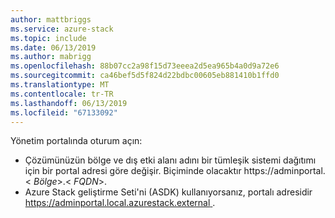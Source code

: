 ```yaml
---
author: mattbriggs
ms.service: azure-stack
ms.topic: include
ms.date: 06/13/2019
ms.author: mabrigg
ms.openlocfilehash: 88b07cc2a98f15d73eeea2d5ea965b4a0d9a72e6
ms.sourcegitcommit: ca46bef5d5f824d22bdbc00605eb881410b1ffd0
ms.translationtype: MT
ms.contentlocale: tr-TR
ms.lasthandoff: 06/13/2019
ms.locfileid: "67133092"
---
```

Yönetim portalında oturum açın:
- Çözümünüzün bölge ve dış etki alanı adını bir tümleşik sistemi dağıtımı için bir portal adresi göre değişir. Biçiminde olacaktır https://adminportal.&lt; *Bölge*&gt;.&lt; *FQDN*&gt;.
- Azure Stack geliştirme Seti'ni (ASDK) kullanıyorsanız, portalı adresidir [ https://adminportal.local.azurestack.external ](https://adminportal.local.azurestack.external).
